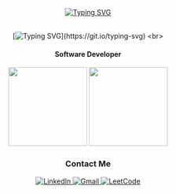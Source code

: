 
<div id="header" align="center">
<a href="https://git.io/typing-svg"><img src="https://readme-typing-svg.demolab.com?font=Fira+Code&size=10&pause=1000&color=F7F7F7&background=131313D7&center=true&vCenter=true&random=true&width=1000&height=20&lines=.+.+." alt="Typing SVG" /></a>
<br>
<br>
 
 [![Typing SVG](https://readme-typing-svg.herokuapp.com?color=%2336BCF7&center=true&vCenter=true&size=26&width=600&lines=Hi+there+👋,+I'm+Dana;)](https://git.io/typing-svg)
 <br>
 
 #### Software Developer

</div>



<div align="center">
  <img style="height: 160px;" src="https://github-readme-stats.vercel.app/api/top-langs/?username=mystpen&layout=donut&theme=nord"/>
 <img style="height: 160px;" src="https://leetcard.jacoblin.cool/danaok?theme=nord"/>
</div>


<div id="badges" align="center">
  
  ### Contact Me
 
   <a href="https://www.linkedin.com/in/dana-okshiyeva-a76ab9261/" target="_new">
      <img src="https://img.shields.io/badge/Linkedin-Okshiyeva-blue?logo=Linkedin" alt="LinkedIn"/>
  </a>
  <a href="mailto: okshieva@gmail.com" target="_new">
    <img src="https://img.shields.io/badge/Gmail-Okshiyeva-red?logo=Gmail" alt="Gmail"/>
  </a>
  
  <a href="https://leetcode.com/danaok/" target="_new">
    <img src="https://img.shields.io/badge/leetcode-Okshiyeva-yellow?logo=LeetCode" alt="LeetCode"/>
  </a>
<!--   <img src="https://komarev.com/ghpvc/?username=Okshiyeva&color=green" alt="Profile views"/> -->
  
</div>



